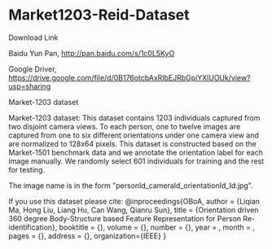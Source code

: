 # Market1203-Reid-Dataset
Download Link  

Baidu Yun Pan, http://pan.baidu.com/s/1c0L5KyO 

Google Driver, https://drive.google.com/file/d/0B176otcbAxRIbEJRbGpiYXlUOUk/view?usp=sharing  

Market-1203 dataset

Market-1203 dataset: This dataset contains 1203 individuals captured from two disjoint camera views. To each person, one to twelve images are captured from one to six different orientations under one camera view and are normalized to 128x64 pixels. This dataset is constructed based on the Market-1501 benchmark data and we annotate the orientation label for each image manually. We randomly select 601 individuals for training and the rest for testing.

The image name is in the form "personId_cameraId_orientationId_Id.jpg".

If you use this dataset please cite: @inproceedings{OBoA, author = {Liqian Ma, Hong Liu, Liang Hu, Can Wang, Qianru Sun}, title = {Orientation driven 360 degree Body-Structure based Feature Representation for Person Re-identification}, booktitle = {}, volume = {}, number = {}, year = , month = , pages = {}, address = {}, organization={IEEE} }



